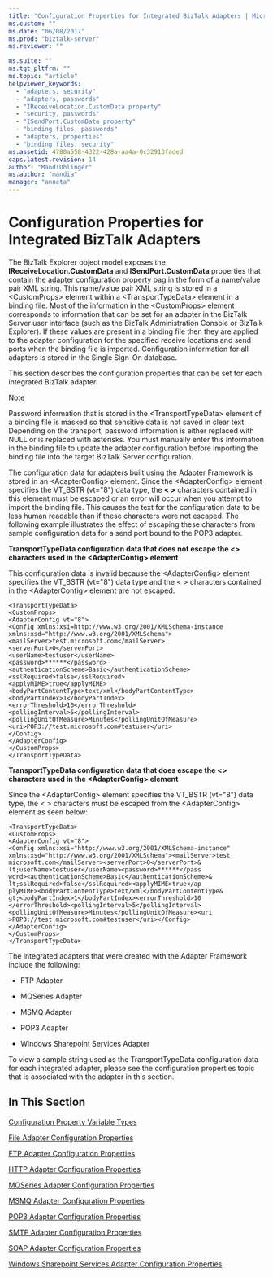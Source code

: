```yaml
---
title: "Configuration Properties for Integrated BizTalk Adapters | Microsoft Docs"
ms.custom: ""
ms.date: "06/08/2017"
ms.prod: "biztalk-server"
ms.reviewer: ""

ms.suite: ""
ms.tgt_pltfrm: ""
ms.topic: "article"
helpviewer_keywords: 
  - "adapters, security"
  - "adapters, passwords"
  - "IReceiveLocation.CustomData property"
  - "security, passwords"
  - "ISendPort.CustomData property"
  - "binding files, passwords"
  - "adapters, properties"
  - "binding files, security"
ms.assetid: 4780a558-4322-428a-aa4a-0c32913faded
caps.latest.revision: 14
author: "MandiOhlinger"
ms.author: "mandia"
manager: "anneta"
---
```

# Configuration Properties for Integrated BizTalk Adapters
The BizTalk Explorer object model exposes the **IReceiveLocation.CustomData** and **ISendPort.CustomData** properties that contain the adapter configuration property bag in the form of a name/value pair XML string. This name/value pair XML string is stored in a \<CustomProps> element within a \<TransportTypeData> element in a binding file. Most of the information in the \<CustomProps> element corresponds to information that can be set for an adapter in the BizTalk Server user interface (such as the BizTalk Administration Console or BizTalk Explorer). If these values are present in a binding file then they are applied to the adapter configuration for the specified receive locations and send ports when the binding file is imported. Configuration information for all adapters is stored in the Single Sign-On database.  
  
 This section describes the configuration properties that can be set for each integrated BizTalk adapter.  
  
> [!NOTE]
>  Password information that is stored in the \<TransportTypeData> element of a binding file is masked so that sensitive data is not saved in clear text. Depending on the transport, password information is either replaced with NULL or is replaced with asterisks. You must manually enter this information in the binding file to update the adapter configuration before importing the binding file into the target BizTalk Server configuration.  
  
 The configuration data for adapters built using the Adapter Framework is stored in an \<AdapterConfig> element. Since the \<AdapterConfig> element specifies the VT_BSTR (vt="8") data type, the **\< >** characters contained in this element must be escaped or an error will occur when you attempt to import the binding file. This causes the text for the configuration data to be less human readable than if these characters were not escaped. The following example illustrates the effect of escaping these characters from sample configuration data for a send port bound to the POP3 adapter.  
  
 **TransportTypeData configuration data that does not escape the <> characters used in the \<AdapterConfig> element**  
  
 This configuration data is invalid because the \<AdapterConfig> element specifies the VT_BSTR (vt="8") data type and the \< > characters contained in the \<AdapterConfig> element are not escaped:  
  
```  
<TransportTypeData>  
<CustomProps>  
<AdapterConfig vt="8">  
<Config xmlns:xsi=http://www.w3.org/2001/XMLSchema-instance xmlns:xsd="http://www.w3.org/2001/XMLSchema">  
<mailServer>test.microsoft.com</mailServer>  
<serverPort>0</serverPort>  
<userName>testuser</userName>  
<password>******</password>  
<authenticationScheme>Basic</authenticationScheme>  
<sslRequired>false</sslRequired>  
<applyMIME>true</applyMIME>  
<bodyPartContentType>text/xml</bodyPartContentType>  
<bodyPartIndex>1</bodyPartIndex>  
<errorThreshold>10</errorThreshold>  
<pollingInterval>5</pollingInterval>  
<pollingUnitOfMeasure>Minutes</pollingUnitOfMeasure>   
<uri>POP3://test.microsoft.com#testuser</uri>  
</Config>  
</AdapterConfig>  
</CustomProps>  
</TransportTypeData>  
```  
  
 **TransportTypeData configuration data that does escape the <> characters used in the \<AdapterConfig> element**  
  
 Since the \<AdapterConfig> element specifies the VT_BSTR (vt="8") data type, the \< > characters must be escaped from the \<AdapterConfig> element as seen below:  
  
```  
<TransportTypeData>  
<CustomProps>  
<AdapterConfig vt="8">  
<Config xmlns:xsi="http://www.w3.org/2001/XMLSchema-instance"  
xmlns:xsd="http://www.w3.org/2001/XMLSchema"><mailServer>test  
microsoft.com</mailServer><serverPort>0</serverPort>&  
lt;userName>testuser</userName><password>******</pass  
word><authenticationScheme>Basic</authenticationScheme>&  
lt;sslRequired>false</sslRequired><applyMIME>true</ap  
plyMIME><bodyPartContentType>text/xml</bodyPartContentType&  
gt;<bodyPartIndex>1</bodyPartIndex><errorThreshold>10  
</errorThreshold><pollingInterval>5</pollingInterval>  
<pollingUnitOfMeasure>Minutes</pollingUnitOfMeasure><uri  
>POP3://test.microsoft.com#testuser</uri></Config>  
</AdapterConfig>  
</CustomProps>  
</TransportTypeData>  
```  
  
 The integrated adapters that were created with the Adapter Framework include the following:  
  
-   FTP Adapter  
  
-   MQSeries Adapter  
  
-   MSMQ Adapter  
  
-   POP3 Adapter  
  
-   Windows Sharepoint Services Adapter  
  
 To view a sample string used as the TransportTypeData configuration data for each integrated adapter, please see the configuration properties topic that is associated with the adapter in this section.  
  
## In This Section  
 [Configuration Property Variable Types](../core/configuration-property-variable-types.md)  
  
 [File Adapter Configuration Properties](../core/file-adapter-configuration-properties.md)  
  
 [FTP Adapter Configuration Properties](../core/ftp-adapter-configuration-properties.md)  
  
 [HTTP Adapter Configuration Properties](../core/http-adapter-configuration-properties.md)  
  
 [MQSeries Adapter Configuration Properties](../core/mqseries-adapter-configuration-properties.md)  
  
 [MSMQ Adapter Configuration Properties](../core/msmq-adapter-configuration-properties.md)  
  
 [POP3 Adapter Configuration Properties](../core/pop3-adapter-configuration-properties.md)  
  
 [SMTP Adapter Configuration Properties](../core/smtp-adapter-configuration-properties.md)  
  
 [SOAP Adapter Configuration Properties](../core/soap-adapter-configuration-properties.md)  
  
 [Windows Sharepoint Services Adapter Configuration Properties](../core/windows-sharepoint-services-adapter-configuration-properties.md)